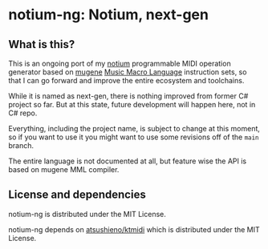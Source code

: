 # notium-ng: Notium, next-gen

## What is this?

This is an ongoing port of my [notium](https://github.com/atsushieno/notium/) programmable MIDI operation generator based on [mugene](https://github.com/atsushieno/mugene) [Music Macro Language](https://en.wikipedia.org/wiki/Music_Macro_Language) instruction sets, so that I can go forward and improve the entire ecosystem and toolchains.

While it is named as next-gen, there is nothing improved from former C# project so far.  But at this state, future development will happen here, not in C# repo.

Everything, including the project name, is subject to change at this moment, so if you want to use it you might want to use some revisions off of the `main` branch.

The entire language is not documented at all, but feature wise the API is based on mugene MML compiler.

## License and dependencies

notium-ng is distributed under the MIT License.

notium-ng depends on [atsushieno/ktmidi](https://github.com/atsushieno/ktmidi) which is distributed under the MIT License.
